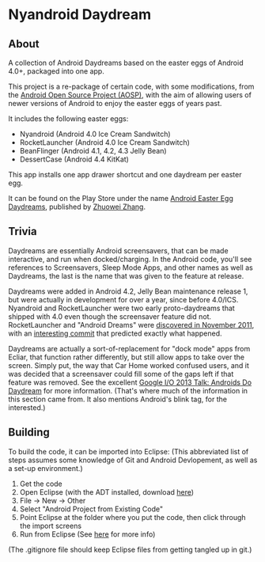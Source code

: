 Nyandroid Daydream
==================

About
------
A collection of Android Daydreams based on the easter eggs of Android 4.0+, packaged into one app.

This project is a re-package of certain code, with some modifications,
from the [Android Open Source Project (AOSP)][AOSP], with the aim of allowing users of newer
versions of Android to enjoy the easter eggs of years past.

[AOSP]: https://android.googlesource.com

It includes the following easter eggs:

* Nyandroid (Android 4.0 Ice Cream Sandwitch)
* RocketLauncher (Android 4.0 Ice Cream Sandwitch)
* BeanFlinger (Android 4.1, 4.2, 4.3 Jelly Bean)
* DessertCase (Android 4.4 KitKat)

This app installs one app drawer shortcut and one daydream per easter egg.

It can be found on the Play Store under the name [Android Easter Egg Daydreams][applink],
published by [Zhuowei Zhang][].

[applink]: https://play.google.com/store/apps/details?id=net.zhuoweizhang.nyandroid
[Zhuowei Zhang]: https://github.com/zhuowei

Trivia
------
Daydreams are essentially Android screensavers, that can be made interactive, and run when docked/charging. 
In the Android code, you'll see references to Screensavers, Sleep Mode Apps, and other names as well as 
Daydreams, the last is the name that was given to the feature at release.

Daydreams were added in Android 4.2, Jelly Bean maintenance release 1, but were actually in development for 
over a year, since before 4.0/ICS. Nyandroid and RocketLauncher were two early proto-daydreams that 
shipped with 4.0 even though the screensaver feature did not. RocketLauncher and "Android Dreams" were 
[discovered in November 2011][rocketDiscovered], with an [interesting commit][predictLeak] that predicted 
exactly what happened.

Daydreams are actually a sort-of-replacement for "dock mode" apps from Ecliar, that function rather 
differently, but still allow apps to take over the screen. Simply put, the way that Car Home worked 
confused users, and it was decided that a screensaver could fill some of the gaps left if that feature 
was removed. See the excellent [Google I/O 2013 Talk: Androids Do Daydream][AndroidsDoDaydream] for more 
information. (That's where much of the information in this section came from. It also mentions Android's 
blink tag, for the interested.)

[predictLeak]: https://github.com/CyanogenMod/android_packages_apps_Settings/commit/d1d9fc3ac9f2b6f2f2b8d042ed4e6180d0ac904f
[rocketDiscovered]: http://www.androidpolice.com/2011/11/30/another-ics-easter-egg-wird-star-wars-like-light-speed-launcher-found-hidden-in-the-depths-of-ice-cream-sandwich/
[AndroidsDoDaydream]: https://www.youtube.com/watch?v=h_kcDkwoTr0

Building
--------
To build the code, it can be imported into Eclipse:
(This abbreviated list of steps assumes some knowledge of Git and Android Devlopement, as well as a set-up environment.)

1. Get the code
2. Open Eclipse (with the ADT installed, download [here][SDK_Bundle])
3. File -> New -> Other
4. Select "Android Project from Existing Code"
5. Point Eclipse at the folder where you put the code, then click through the import screens
6. Run from Eclipse (See [here][BuildAndRun] for more info)

(The .gitignore file should keep Eclipse files from getting tangled up in git.)

[SDK_Bundle]: https://developer.android.com/
[BuildAndRun]: https://developer.android.com/tools/building/building-eclipse.html#RunningOnDeviceEclipse
